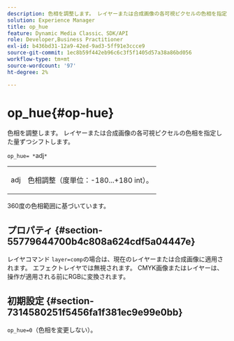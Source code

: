 ```yaml
---
description: 色相を調整します。 レイヤーまたは合成画像の各可視ピクセルの色相を指定した量ずつシフトします。
solution: Experience Manager
title: op_hue
feature: Dynamic Media Classic、SDK/API
role: Developer,Business Practitioner
exl-id: b436bd31-12a9-42ed-9ad3-5ff91e3ccce9
source-git-commit: 1ec8b59f442eb96c6c3f5f1405d57a38a86bd056
workflow-type: tm+mt
source-wordcount: '97'
ht-degree: 2%

---
```


# op_hue{#op-hue}

色相を調整します。 レイヤーまたは合成画像の各可視ピクセルの色相を指定した量ずつシフトします。

`op_hue= *`adj`*`

<table id="simpletable_7DC7ABA384664BDDAA65B8DEEF7859A8"> 
 <tr class="strow"> 
  <td class="stentry"> <p><span class="varname"> adj</span> </p> </td> 
  <td class="stentry"> <p>色相調整（度単位：-180...+180 int）。 </p></td> 
 </tr> 
</table>

360度の色相範囲に基づいています。

## プロパティ {#section-55779644700b4c808a624cdf5a04447e}

レイヤコマンド `layer=comp`の場合は、現在のレイヤーまたは合成画像に適用されます。 エフェクトレイヤでは無視されます。 CMYK画像またはレイヤーは、操作が適用される前にRGBに変換されます。

## 初期設定 {#section-7314580251f5456fa1f381ec9e99e0bb}

`op_hue=0`（色相を変更しない）。
